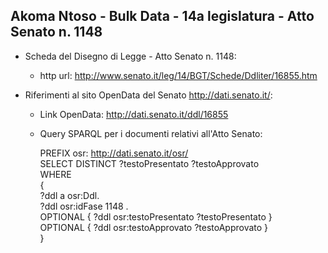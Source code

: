 ## Akoma Ntoso - Bulk Data - 14a legislatura - Atto Senato n. 1148 ##

* Scheda del Disegno di Legge - Atto Senato n. 1148:
	* http url: http://www.senato.it/leg/14/BGT/Schede/Ddliter/16855.htm

* Riferimenti al sito OpenData del Senato http://dati.senato.it/:
	* Link OpenData: http://dati.senato.it/ddl/16855
	* Query SPARQL per i documenti relativi all'Atto Senato:

        PREFIX osr: <http://dati.senato.it/osr/>  
		SELECT DISTINCT ?testoPresentato ?testoApprovato  
		WHERE  
		{  
		    ?ddl a osr:Ddl.  
		    ?ddl osr:idFase 1148 .  
		    OPTIONAL { ?ddl osr:testoPresentato ?testoPresentato }  
		    OPTIONAL { ?ddl osr:testoApprovato ?testoApprovato }  
		}
		